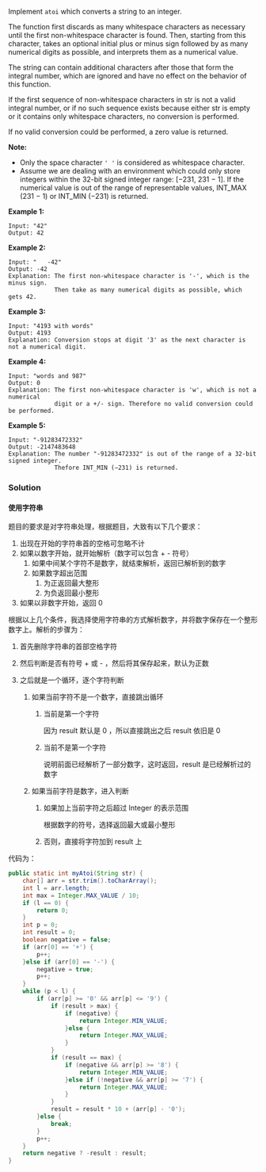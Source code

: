 Implement `atoi` which converts a string to an integer.

The function first discards as many whitespace characters as necessary until the first non-whitespace character is found. Then, starting from this character, takes an optional initial plus or minus sign followed by as many numerical digits as possible, and interprets them as a numerical value.

The string can contain additional characters after those that form the integral number, which are ignored and have no effect on the behavior of this function.

If the first sequence of non-whitespace characters in str is not a valid integral number, or if no such sequence exists because either str is empty or it contains only whitespace characters, no conversion is performed.

If no valid conversion could be performed, a zero value is returned.

**Note:**

-   Only the space character `' '` is considered as whitespace character.
-   Assume we are dealing with an environment which could only store integers within the 32-bit signed integer range: [−231,  231 − 1]. If the numerical value is out of the range of representable values, INT_MAX (231 − 1) or INT_MIN (−231) is returned.

**Example 1:**

```
Input: "42"
Output: 42
```

**Example 2:**

```
Input: "   -42"
Output: -42
Explanation: The first non-whitespace character is '-', which is the minus sign.
             Then take as many numerical digits as possible, which gets 42.
```

**Example 3:**

```
Input: "4193 with words"
Output: 4193
Explanation: Conversion stops at digit '3' as the next character is not a numerical digit.
```

**Example 4:**

```
Input: "words and 987"
Output: 0
Explanation: The first non-whitespace character is 'w', which is not a numerical 
             digit or a +/- sign. Therefore no valid conversion could be performed.
```

**Example 5:**

```
Input: "-91283472332"
Output: -2147483648
Explanation: The number "-91283472332" is out of the range of a 32-bit signed integer.
             Thefore INT_MIN (−231) is returned.
```

### Solution

#### 使用字符串

题目的要求是对字符串处理，根据题目，大致有以下几个要求：

1.  出现在开始的字符串首的空格可忽略不计
2.  如果以数字开始，就开始解析（数字可以包含 + - 符号）
    1.  如果中间某个字符不是数字，就结束解析，返回已解析到的数字
    2.  如果数字超出范围
        1.  为正返回最大整形
        2.  为负返回最小整形
3.  如果以非数字开始，返回 0

根据以上几个条件，我选择使用字符串的方式解析数字，并将数字保存在一个整形数字上。解析的步骤为：

1.  首先删除字符串的首部空格字符

2.  然后判断是否有符号 + 或 - ，然后将其保存起来，默认为正数

3.  之后就是一个循环，逐个字符判断

    1.  如果当前字符不是一个数字，直接跳出循环

        1.  当前是第一个字符

            因为 result 默认是 0 ，所以直接跳出之后 result 依旧是 0

        2.  当前不是第一个字符

            说明前面已经解析了一部分数字，这时返回，result 是已经解析过的数字

    2.  如果当前字符是数字，进入判断

        1.  如果加上当前字符之后超过 Integer 的表示范围

            根据数字的符号，选择返回最大或最小整形

        2.  否则，直接将字符加到 result 上

代码为：

```java
public static int myAtoi(String str) {
    char[] arr = str.trim().toCharArray();
    int l = arr.length;
    int max = Integer.MAX_VALUE / 10;
    if (l == 0) {
        return 0;
    }
    int p = 0;
    int result = 0;
    boolean negative = false;
    if (arr[0] == '+') {
        p++;
    }else if (arr[0] == '-') {
        negative = true;
        p++;
    }
    while (p < l) {
        if (arr[p] >= '0' && arr[p] <= '9') {
            if (result > max) {
                if (negative) {
                    return Integer.MIN_VALUE;
                }else {
                    return Integer.MAX_VALUE;
                }
            }
            if (result == max) {
                if (negative && arr[p] >= '8') {
                    return Integer.MIN_VALUE;
                }else if (!negative && arr[p] >= '7') {
                    return Integer.MAX_VALUE;
                }
            }
            result = result * 10 + (arr[p] - '0');
        }else {
            break;
        }
        p++;
    }
    return negative ? -result : result;
}
```

